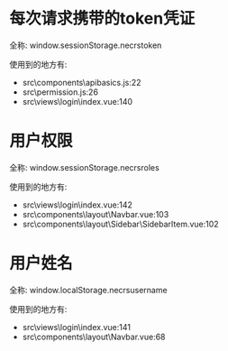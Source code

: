 # 每次请求携带的token凭证

全称: 
window.sessionStorage.necrstoken

使用到的地方有:
- src\components\apibasics.js:22
- src\permission.js:26
- src\views\login\index.vue:140

# 用户权限

全称: 
window.sessionStorage.necrsroles

使用到的地方有:
- src\views\login\index.vue:142
- src\components\layout\Navbar.vue:103
- src\components\layout\Sidebar\SidebarItem.vue:102

# 用户姓名

全称: 
window.localStorage.necrsusername

使用到的地方有:
- src\views\login\index.vue:141
- src\components\layout\Navbar.vue:68
